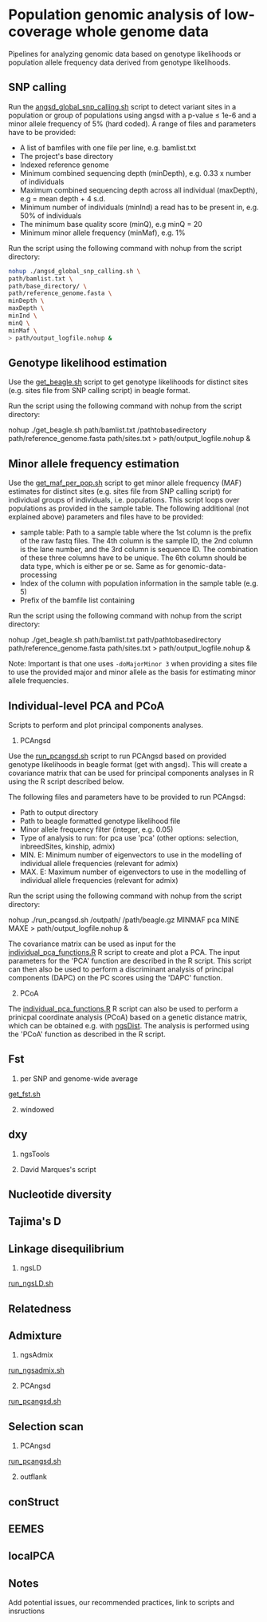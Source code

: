 # Population genomic analysis of low-coverage whole genome data
Pipelines for analyzing genomic data based on genotype likelihoods or population allele frequency data derived from genotype likelihoods.

## SNP calling
Run the [angsd_global_snp_calling.sh](https://github.com/therkildsen-lab/genomic-data-analysis/blob/master/scripts/angsd_global_snp_calling.sh) script to detect variant sites in a population or group of populations using angsd with a p-value ≤ 1e-6 and a minor allele frequency of 5% (hard coded). A range of files and parameters have to be provided:
+ A list of bamfiles with one file per line, e.g. bamlist.txt
+ The project's base directory
+ Indexed reference genome
+ Minimum combined sequencing depth (minDepth), e.g. 0.33 x number of individuals
+ Maximum combined sequencing depth across all individual (maxDepth), e.g = mean depth + 4 s.d.
+ Minimum number of individuals (minInd) a read has to be present in, e.g. 50% of individuals
+ The minimum base quality score (minQ), e.g minQ = 20 
+ Minimum minor allele frequency (minMaf), e.g. 1%

Run the script using the following command with nohup from the script directory:

``` bash
nohup ./angsd_global_snp_calling.sh \
path/bamlist.txt \
path/base_directory/ \
path/reference_genome.fasta \
minDepth \
maxDepth \
minInd \
minQ \
minMaf \
> path/output_logfile.nohup &
```

## Genotype likelihood estimation

Use the [get_beagle.sh](https://github.com/therkildsen-lab/genomic-data-analysis/blob/master/scripts/get_beagle.sh) script to get genotype likelihoods for distinct sites (e.g. sites file from SNP calling script) in beagle format.

Run the script using the following command with nohup from the script directory:

nohup ./get_beagle.sh path/bamlist.txt /pathtobasedirectory path/reference_genome.fasta path/sites.txt > path/output_logfile.nohup &

## Minor allele frequency estimation

Use the [get_maf_per_pop.sh](https://github.com/therkildsen-lab/genomic-data-analysis/blob/master/scripts/get_maf_per_pop.sh) script to get minor allele frequency (MAF) estimates for distinct sites (e.g. sites file from SNP calling script) for individual groups of individuals, i.e. populations. This script loops over populations as provided in the sample table. The following additional (not explained above) parameters and files have to be provided:
+ sample table: Path to a sample table where the 1st column is the prefix of the raw fastq files. The 4th column is the sample ID, the 2nd column is the lane number, and the 3rd column is sequence ID. The combination of these three columns have to be unique. The 6th column should be data type, which is either pe or se. Same as for genomic-data-processing
+ Index of the column with population information in the sample table (e.g. 5)
+ Prefix of the bamfile list containing

Run the script using the following command with nohup from the script directory:

nohup ./get_beagle.sh path/bamlist.txt path/pathtobasedirectory path/reference_genome.fasta path/sites.txt > path/output_logfile.nohup &

Note: Important is that one uses `-doMajorMinor 3` when providing a sites file to use the provided major and minor allele as the basis for estimating minor allele frequencies. 

## Individual-level PCA and PCoA

Scripts to perform and plot principal components analyses.

1. PCAngsd

Use the [run_pcangsd.sh](https://github.com/therkildsen-lab/genomic-data-analysis/blob/master/scripts/run_pcangsd.sh) script to run PCAngsd based on provided genotype likelihoods in beagle format (get with angsd). This will create a covariance matrix that can be used for principal components analyses in R using the R script described below. 

The following files and parameters have to be provided to run PCAngsd:
+ Path to output directory
+ Path to beagle formatted genotype likelihood file 
+ Minor allele frequency filter (integer, e.g. 0.05)
+ Type of analysis to run: for pca use 'pca' (other options: selection, inbreedSites, kinship, admix)
+ MIN. E: Minimum number of eigenvectors to use in the modelling of individual allele frequencies (relevant for admix)
+ MAX. E: Maximum number of eigenvectors to use in the modelling of individual allele frequencies (relevant for admix)

Run the script using the following command with nohup from the script directory:

nohup ./run_pcangsd.sh /outpath/ /path/beagle.gz MINMAF pca MINE MAXE > path/output_logfile.nohup &

The covariance matrix can be used as input for the [individual_pca_functions.R](https://github.com/therkildsen-lab/genomic-data-analysis/blob/master/scripts/individual_pca_functions.R) R script to create and plot a PCA. The input parameters for the 'PCA' function are described in the R script. This script can then also be used to perform a discriminant analysis of principal components (DAPC) on the PC scores using the 'DAPC' function.

2. PCoA

The [individual_pca_functions.R](https://github.com/therkildsen-lab/genomic-data-analysis/blob/master/scripts/individual_pca_functions.R) R script can also be used to perform a prinicpal coordinate analysis (PCoA) based on a genetic distance matrix, which can be obtained e.g. with [ngsDist](https://github.com/fgvieira/ngsDist). The analysis is performed using the 'PCoA' function as described in the R script. 

## Fst

1. per SNP and genome-wide average

[get_fst.sh](https://github.com/therkildsen-lab/genomic-data-analysis/blob/master/scripts/get_fst.sh)

2. windowed

## dxy

1. ngsTools

2. David Marques's script

## Nucleotide diversity

## Tajima's D

## Linkage disequilibrium

1. ngsLD

[run_ngsLD.sh](https://github.com/therkildsen-lab/genomic-data-analysis/blob/master/scripts/run_ngsLD.sh)

## Relatedness

## Admixture

1. ngsAdmix

[run_ngsadmix.sh](https://github.com/therkildsen-lab/genomic-data-analysis/blob/master/scripts/run_ngsadmix.sh)

2. PCAngsd

[run_pcangsd.sh](https://github.com/therkildsen-lab/genomic-data-analysis/blob/master/scripts/run_pcangsd.sh)

## Selection scan

1. PCAngsd

[run_pcangsd.sh](https://github.com/therkildsen-lab/genomic-data-analysis/blob/master/scripts/run_pcangsd.sh)

2. outflank

## conStruct

## EEMES

## localPCA

## Notes

Add potential issues, our recommended practices, link to scripts and insructions
